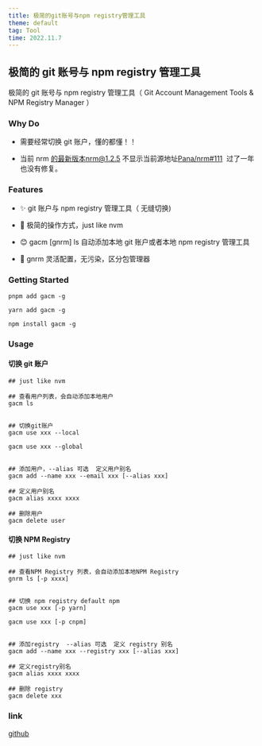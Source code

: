 ```yaml
---
title: 极简的git账号与npm registry管理工具
theme: default
tag: Tool
time: 2022.11.7
---
```


## 极简的 git 账号与 npm registry 管理工具

极简的 git 账号与 npm registry 管理工具（ Git Account Management Tools & NPM Registry Manager ）

### Why Do

- 需要经常切换 git 账户，懂的都懂！！

- 当前 nrm 的最新版本nrm@1.2.5 不显示当前源地址[Pana/nrm#111](https://github.com/Pana/nrm/issues/111)  过了一年也没有修复。

### Features

- ✨ git 账户与 npm registry 管理工具（ 无缝切换)

- 🚀 极简的操作方式，just like nvm

- 😊 gacm [gnrm] ls 自动添加本地 git 账户或者本地 npm registry 管理工具

- 👋 gnrm 灵活配置，无污染，区分包管理器

### Getting Started

```
pnpm add gacm -g

yarn add gacm -g

npm install gacm -g

```

### Usage

#### 切换 git 账户

```shell
## just like nvm

## 查看用户列表，会自动添加本地用户
gacm ls


## 切换git账户
gacm use xxx --local

gacm use xxx --global


## 添加用户，--alias 可选  定义用户别名
gacm add --name xxx --email xxx [--alias xxx]

## 定义用户别名
gacm alias xxxx xxxx

## 删除用户
gacm delete user

```

#### 切换 NPM Registry

```shell
## just like nvm

## 查看NPM Registry 列表，会自动添加本地NPM Registry
gnrm ls [-p xxxx]


## 切换 npm registry default npm
gacm use xxx [-p yarn]

gacm use xxx [-p cnpm]


## 添加registry  --alias 可选  定义 registry 别名
gacm add --name xxx --registry xxx [--alias xxx]

## 定义registry别名
gacm alias xxxx xxxx

## 删除 registry
gacm delete xxx

```

### link

[github](https://github.com/kinfuyang/gacm)

